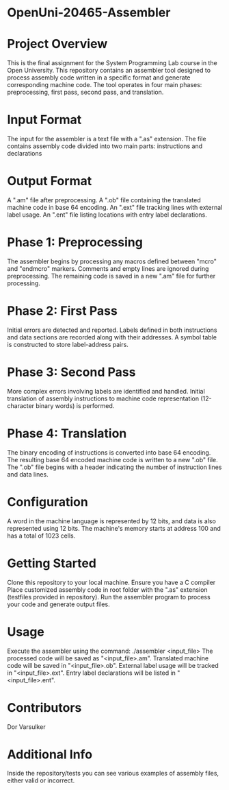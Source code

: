 # OpenUni-20465-Assembler

# Project Overview
This is the final assignment for the System Programming Lab course in the Open University.
This repository contains an assembler tool designed to process assembly code written in a specific format and generate corresponding machine code. The tool operates in four main phases: preprocessing, first pass, second pass, and translation.


# Input Format
The input for the assembler is a text file with a ".as" extension. The file contains assembly code divided into two main parts: instructions and declarations

# Output Format
A ".am" file after preprocessing.
A ".ob" file containing the translated machine code in base 64 encoding.
An ".ext" file tracking lines with external label usage.
An ".ent" file listing locations with entry label declarations.

# Phase 1: Preprocessing
The assembler begins by processing any macros defined between "mcro" and "endmcro" markers.
Comments and empty lines are ignored during preprocessing.
The remaining code is saved in a new ".am" file for further processing.

# Phase 2: First Pass
Initial errors are detected and reported.
Labels defined in both instructions and data sections are recorded along with their addresses.
A symbol table is constructed to store label-address pairs.

# Phase 3: Second Pass
More complex errors involving labels are identified and handled.
Initial translation of assembly instructions to machine code representation (12-character binary words) is performed.

# Phase 4: Translation
The binary encoding of instructions is converted into base 64 encoding.
The resulting base 64 encoded machine code is written to a new ".ob" file.
The ".ob" file begins with a header indicating the number of instruction lines and data lines.


# Configuration
A word in the machine language is represented by 12 bits, and data is also represented using 12 bits.
The machine's memory starts at address 100 and has a total of 1023 cells.



# Getting Started
Clone this repository to your local machine.
Ensure you have a C compiler
Place customized assembly code in root folder with the ".as" extension  (testfiles provided in repository).
Run the assembler program to process your code and generate output files.

# Usage
Execute the assembler using the command: ./assembler <input_file>
The processed code will be saved as "<input_file>.am".
Translated machine code will be saved in "<input_file>.ob".
External label usage will be tracked in "<input_file>.ext".
Entry label declarations will be listed in "<input_file>.ent".

# Contributors
Dor Varsulker


# Additional Info
Inside the repository/tests you can see various examples of assembly files, either valid or incorrect.
